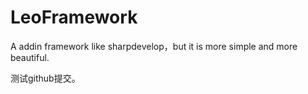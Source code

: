 LeoFramework
============

A addin framework like sharpdevelop，but it is more simple and more beautiful.

测试github提交。